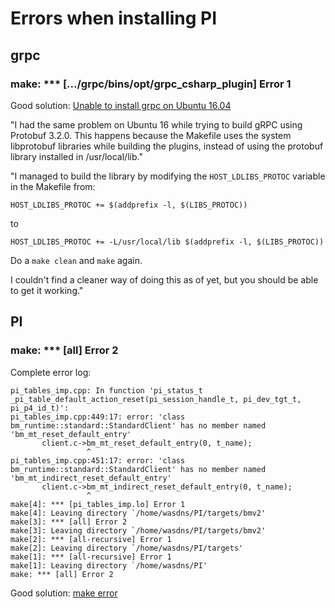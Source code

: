 # Errors when installing PI

## grpc

### make: *** [.../grpc/bins/opt/grpc_csharp_plugin] Error 1

Good solution: [Unable to install grpc on Ubuntu 16.04](https://github.com/grpc/grpc/issues/9549)

"I had the same problem on Ubuntu 16 while trying to build gRPC using Protobuf 3.2.0. This happens because the Makefile uses the system libprotobuf libraries while building the plugins, instead of using the protobuf library installed in /usr/local/lib."

"I managed to build the library by modifying the `HOST_LDLIBS_PROTOC` variable in the Makefile from:

```
HOST_LDLIBS_PROTOC += $(addprefix -l, $(LIBS_PROTOC))
```

to

```
HOST_LDLIBS_PROTOC += -L/usr/local/lib $(addprefix -l, $(LIBS_PROTOC))
```

Do a `make clean` and `make` again.

I couldn't find a cleaner way of doing this as of yet, but you should be able to get it working."

## PI

### make: *** [all] Error 2

Complete error log:

```
pi_tables_imp.cpp: In function 'pi_status_t _pi_table_default_action_reset(pi_session_handle_t, pi_dev_tgt_t, pi_p4_id_t)':
pi_tables_imp.cpp:449:17: error: 'class bm_runtime::standard::StandardClient' has no member named 'bm_mt_reset_default_entry'
       client.c->bm_mt_reset_default_entry(0, t_name);
                 ^
pi_tables_imp.cpp:451:17: error: 'class bm_runtime::standard::StandardClient' has no member named 'bm_mt_indirect_reset_default_entry'
       client.c->bm_mt_indirect_reset_default_entry(0, t_name);
                 ^
make[4]: *** [pi_tables_imp.lo] Error 1
make[4]: Leaving directory `/home/wasdns/PI/targets/bmv2'
make[3]: *** [all] Error 2
make[3]: Leaving directory `/home/wasdns/PI/targets/bmv2'
make[2]: *** [all-recursive] Error 1
make[2]: Leaving directory `/home/wasdns/PI/targets'
make[1]: *** [all-recursive] Error 1
make[1]: Leaving directory `/home/wasdns/PI'
make: *** [all] Error 2
```

Good solution: [make error](https://github.com/p4lang/PI/issues/162)

